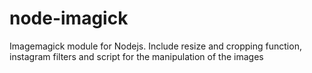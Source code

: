 node-imagick
=======

Imagemagick module for Nodejs. Include resize and cropping function, instagram filters and script for the manipulation of the images